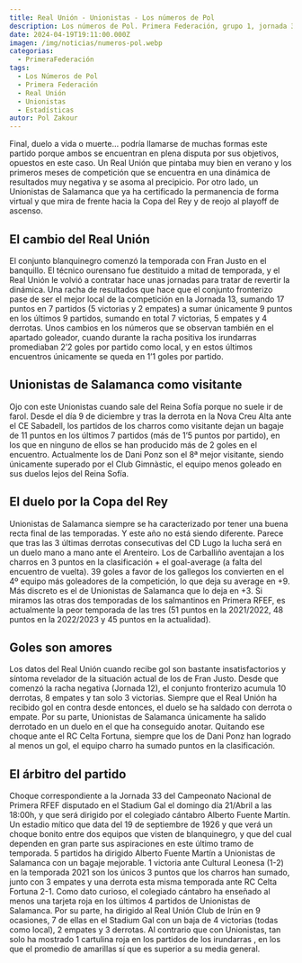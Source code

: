 ```yaml
---
title: Real Unión - Unionistas - Los números de Pol
description: Los números de Pol. Primera Federación, grupo 1, jornada 33
date: 2024-04-19T19:11:00.000Z
imagen: /img/noticias/numeros-pol.webp
categorias:
  - PrimeraFederación
tags:
  - Los Números de Pol
  - Primera Federación
  - Real Unión
  - Unionistas
  - Estadísticas
autor: Pol Zakour
---
```

Final, duelo a vida o muerte…
podría llamarse de muchas formas este partido porque ambos se encuentran en plena disputa por sus objetivos, opuestos en este caso. Un Real Unión que pintaba muy bien en verano y los primeros meses de competición que se encuentra en una dinámica de resultados muy negativa y se asoma al precipicio. Por otro lado, un Unionistas de Salamanca que ya ha certificado la permanencia de forma virtual y que mira de frente hacia la Copa del Rey y de reojo al playoff de ascenso.
## El cambio del Real Unión
El conjunto blanquinegro comenzó la temporada con Fran Justo en el banquillo. El técnico ourensano fue destituido a mitad de temporada, y el Real Unión le volvió a contratar hace unas jornadas para tratar de revertir la dinámica.  Una racha de resultados que hace que el conjunto fronterizo pase de ser el mejor local de la competición en la Jornada 13, sumando 17 puntos en 7 partidos (5 victorias y 2 empates) a sumar únicamente 9 puntos en los últimos 9 partidos, sumando en total 7 victorias, 5 empates y 4 derrotas. Unos cambios en los números que se observan también en el apartado goleador, cuando durante la racha positiva los irundarras promediaban 2’2 goles por partido como local, y en estos últimos encuentros únicamente se queda en 1’1 goles por partido.
## Unionistas de Salamanca como visitante
Ojo con este Unionistas cuando sale del Reina Sofía porque no suele ir de farol. Desde el día 9 de diciembre y tras la derrota en la Nova Creu Alta ante el CE Sabadell, los partidos de los charros como visitante dejan un bagaje de 11 puntos en los últimos 7 partidos (más de 1’5 puntos por partido), en los que en ninguno de ellos se han producido más de 2 goles en el encuentro. Actualmente los de Dani Ponz son el 8ª mejor visitante, siendo únicamente superado por el Club Gimnàstic, el equipo menos goleado en sus duelos lejos del Reina Sofía.
## El duelo por la Copa del Rey
Unionistas de Salamanca siempre se ha caracterizado por tener una buena recta final de las temporadas. Y este año no está siendo diferente. Parece que tras las 3 últimas derrotas consecutivas del CD Lugo la lucha será en un duelo mano a mano ante el Arenteiro. Los de Carballiño aventajan a los charros en 3 puntos en la clasificación + el goal-average (a falta del encuentro de vuelta). 39 goles a favor de los gallegos los convierten en el 4º equipo más goleadores de la competición, lo que deja su average en +9. Más discreto es el de Unionistas de Salamanca que lo deja en +3. Si miramos las otras dos temporadas de los salmantinos en Primera RFEF, es actualmente la peor temporada de las tres (51 puntos en la 2021/2022, 48 puntos en la 2022/2023 y 45 puntos en la actualidad).
## Goles son amores
Los datos del Real Unión cuando recibe gol son bastante insatisfactorios y síntoma revelador de la situación actual de los de Fran Justo. Desde que comenzó la racha negativa (Jornada 12), el conjunto fronterizo acumula 10 derrotas, 8 empates y tan solo 3 victorias. Siempre que el Real Unión ha recibido gol en contra desde entonces, el duelo se ha saldado con derrota o empate. Por su parte, Unionistas de Salamanca únicamente ha salido derrotado en un duelo en el que ha conseguido anotar. Quitando ese choque ante el RC Celta Fortuna, siempre que los de Dani Ponz han logrado al menos un gol, el equipo charro ha sumado puntos en la clasificación. 
## El árbitro del partido 
Choque correspondiente a la Jornada 33 del Campeonato Nacional de Primera RFEF disputado en el Stadium Gal el domingo día 21/Abril a las 18:00h, y que será dirigido por el colegiado cántabro Alberto Fuente Martín. Un estadio mítico que data del 19 de septiembre de 1926 y que verá un choque bonito entre dos equipos que visten de blanquinegro, y que del cual dependen en gran parte sus aspiraciones en este último tramo de temporada.
5 partidos ha dirigido Alberto Fuente Martín a Unionistas de Salamanca con un bagaje mejorable. 1 victoria ante Cultural Leonesa (1-2) en la temporada 2021 son los únicos 3 puntos que los charros han sumado, junto con 3 empates y una derrota esta misma temporada ante RC Celta Fortuna 2-1. Como dato curioso, el colegiado cántabro ha enseñado al menos una tarjeta roja en los últimos 4 partidos de Unionistas de Salamanca.
Por su parte, ha dirigido al Real Unión Club de Irún en 9 ocasiones, 7 de ellas en el Stadium Gal con un baja de 4 victorias (todas como local), 2 empates y 3 derrotas. Al contrario que con Unionistas, tan solo ha mostrado 1 cartulina roja en los partidos de los irundarras , en los que el promedio de amarillas sí que es superior a su media general.
